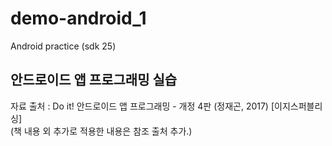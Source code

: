 # demo-android_1
Android practice (sdk 25)

<h2>안드로이드 앱 프로그래밍 실습</h2>
자료 출처 : Do it! 안드로이드 앱 프로그래밍 - 개정 4판 (정재곤, 2017) [이지스퍼블리싱]
<br/>(책 내용 외 추가로 적용한 내용은 참조 출처 추가.)
